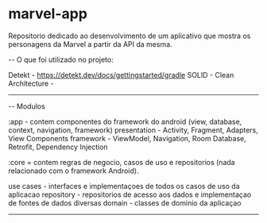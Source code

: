 # marvel-app
Repositorio dedicado ao desenvolvimento de um aplicativo que mostra os personagens da Marvel a partir da API da mesma.

-- O que foi utilizado no projeto: 

Detekt - https://detekt.dev/docs/gettingstarted/gradle
SOLID - 
Clean Architecture -

------------------------------------------------------------------------------------------------------------

-- Modulos 

:app - contem componentes do framework do android (view, database, context, navigation, framework)
presentation - Activity, Fragment, Adapters, View Components 
framework - ViewModel, Navigation, Room Database, Retrofit, Dependency Injection 

:core = contem regras de negocio, casos de uso e repositorios (nada relacionado com o framework Android).

use cases - interfaces e implementaçoes de todos os casos de uso da aplicacao 
repository - repositorios de acesso aos dados e implementaçao de fontes de dados diversas 
domain - classes de dominio da aplicaçao 


------------------------------------------------------------------------------------------------------------
